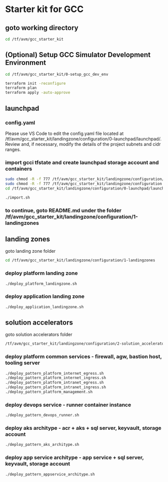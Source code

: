 # Starter kit for GCC

## goto working directory
```bash
cd /tf/avm/gcc_starter_kit
```

## (Optional) Setup GCC Simulator Development Environment
```bash
cd /tf/avm/gcc_starter_kit/0-setup_gcc_dev_env

terraform init -reconfigure
terraform plan
terraform apply -auto-approve
```

## launchpad

### config.yaml

Please use VS Code to edit the config.yaml file located at /tf/avm/gcc_starter_kit/landingzone/configuration/0-launchpad/launchpad/. 
Review and, if necessary, modify the details of the project subnets and cidr ranges.


### import gcci tfstate and create launchpad storage account and containers
```bash
sudo chmod -R -f 777 /tf/avm/gcc_starter_kit/landingzone/configuration/level0/gcci_platform/import.sh
sudo chmod -R -f 777 /tf/avm/gcc_starter_kit/landingzone/configuration
cd /tf/avm/gcc_starter_kit/landingzone/configuration/0-launchpad/launchpad

./import.sh
```


### to continue, goto README.md under the folder /tf/avm/gcc_starter_kit/landingzone/configuration/1-landingzones

## landing zones
goto landing zone folder
```bash
cd /tf/avm/gcc_starter_kit/landingzone/configuration/1-landingzones
```

### deploy platform landing zone
```bash
./deploy_platform_landingzone.sh
```

### deploy application landing zone
```bash
./deploy_application_landingzone.sh
```

## solution accelerators
goto solution accelerators folder
```bash
/tf/avm/gcc_starter_kit/landingzone/configuration/2-solution_accelerators
```


### deploy platform common services - firewall, agw, bastion host, tooling server
```bash
./deploy_pattern_platform_internet_egress.sh
./deploy_pattern_platform_internet_ingress.sh
./deploy_pattern_platform_intranet_egress.sh
./deploy_pattern_platform_intranet_ingress.sh
./deploy_pattern_platform_management.sh
```
### deploy devops service - runner container instance
```bash
./deploy_pattern_devops_runner.sh
```
### deploy aks architype - acr + aks + sql server, keyvault, storage account
```bash
./deploy_pattern_aks_architype.sh
```
### deploy app service architype - app service + sql server, keyvault, storage account
```bash
./deploy_pattern_appservice_architype.sh
```

